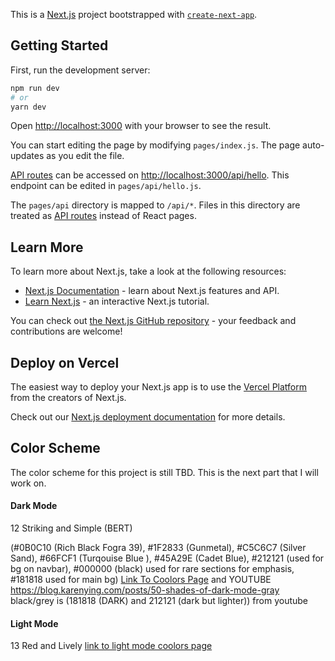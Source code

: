 This is a [Next.js](https://nextjs.org/) project bootstrapped with [`create-next-app`](https://github.com/vercel/next.js/tree/canary/packages/create-next-app).

## Getting Started

First, run the development server:

```bash
npm run dev
# or
yarn dev
```

Open [http://localhost:3000](http://localhost:3000) with your browser to see the result.

You can start editing the page by modifying `pages/index.js`. The page auto-updates as you edit the file.

[API routes](https://nextjs.org/docs/api-routes/introduction) can be accessed on [http://localhost:3000/api/hello](http://localhost:3000/api/hello). This endpoint can be edited in `pages/api/hello.js`.

The `pages/api` directory is mapped to `/api/*`. Files in this directory are treated as [API routes](https://nextjs.org/docs/api-routes/introduction) instead of React pages.

## Learn More

To learn more about Next.js, take a look at the following resources:

- [Next.js Documentation](https://nextjs.org/docs) - learn about Next.js features and API.
- [Learn Next.js](https://nextjs.org/learn) - an interactive Next.js tutorial.

You can check out [the Next.js GitHub repository](https://github.com/vercel/next.js/) - your feedback and contributions are welcome!

## Deploy on Vercel

The easiest way to deploy your Next.js app is to use the [Vercel Platform](https://vercel.com/new?utm_medium=default-template&filter=next.js&utm_source=create-next-app&utm_campaign=create-next-app-readme) from the creators of Next.js.

Check out our [Next.js deployment documentation](https://nextjs.org/docs/deployment) for more details.

## Color Scheme

The color scheme for this project is still TBD. This is the next part that I will work on.

#### Dark Mode
12 Striking and Simple (BERT)  

(#0B0C10 (Rich Black Fogra 39), #1F2833 (Gunmetal), #C5C6C7 (Silver Sand), #66FCF1 (Turqouise Blue ), #45A29E (Cadet Blue), #212121 (used for bg on navbar), #000000 (black) used for rare sections for emphasis, #181818 used for main bg) [Link To Coolors Page](https://coolors.co/0b0c10-181818-212121-1f2833-c5c6c7-66fcf1-45a29e)  and YOUTUBE https://blog.karenying.com/posts/50-shades-of-dark-mode-gray  black/grey is (181818 (DARK) and 212121 (dark but lighter)) from youtube

#### Light Mode
13 Red and Lively
[link to light mode coolors page](https://coolors.co/5d001e-e3e2df-e3afbc-9a1750-ee4c7c)
